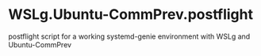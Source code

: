 # WSLg.Ubuntu-CommPrev.postflight
postflight script for a working systemd-genie environment with WSLg and Ubuntu-CommPrev
